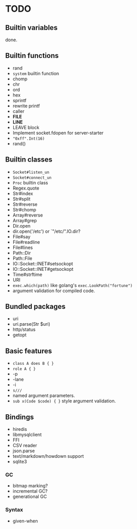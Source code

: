 TODO
====

## Builtin variables

done.

## Builtin functions

 * rand
 * `system` builtin function
 * chomp
 * chr
 * ord
 * hex
 * sprintf
 * rewrite printf
 * caller
 * __FILE__
 * __LINE__
 * LEAVE block
 * Implement socket.fdopen for server-starter
 * `"0xff".Int(16)`
 * rand()

## Builtin classes

 * `Socket#listen_un`
 * `Socket#connect_un`
 * `Proc` builtin class
 * Regex.quote
 * Str#index
 * Str#split
 * Str#reverse
 * Str#chomp
 * Array#reverse
 * Array#grep
 * Dir.open
 * dir.open('/etc') or `"/etc/".IO.dir?
 * File#say
 * File#readline
 * File#lines
 * Path::Dir
 * Path::File
 * IO::Socket::INET#setsockopt
 * IO::Socket::INET#getsockopt
 * Time#strftime
 * URI
 * `exec.which(path)` like golang's `exec.LookPath("fortune")`
 * argument validation for compiled code.

## Bundled packages

 * uri
  * uri.parse(Str $uri)
 * http/status
 * getopt

## Basic features

 * `class A does B { }`
 * `role A { }`
 * -p
 * -lane
 * -i
 * `s///`
 * named argument parameters.
 * `sub x(Code $code) { }` style argument validation.

## Bindings

 * hiredis
 * libmysqlclient
 * FFI
 * CSV reader
 * json.parse
 * text/markdown/howdown support
 * sqlite3

### GC

 * bitmap marking?
 * incremental GC?
 * generational GC

### Syntax

 * given-when

